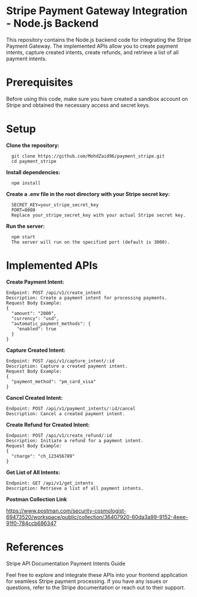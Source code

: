 # Stripe Payment Gateway Integration - Node.js Backend

This repository contains the Node.js backend code for integrating the Stripe Payment Gateway. The implemented APIs allow you to create payment intents, capture created intents, create refunds, and retrieve a list of all payment intents.

# Prerequisites

  Before using this code, make sure you have created a sandbox account on Stripe and obtained the necessary access and secret keys.

# Setup

  **Clone the repository:**

      git clone https://github.com/MohdZaid96/payment_stripe.git
      cd payment_stripe


  **Install dependencies:**

      npm install


  **Create a .env file in the root directory with your Stripe secret key:**

      SECRET_KEY=your_stripe_secret_key
      PORT=8080
      Replace your_stripe_secret_key with your actual Stripe secret key.


  **Run the server:**


      npm start
      The server will run on the specified port (default is 3000).


# Implemented APIs

  **Create Payment Intent:**

    Endpoint: POST /api/v1/create_intent
    Description: Create a payment intent for processing payments.
    Request Body Example:
    {
      "amount": "2000",
      "currency": "usd",
      "automatic_payment_methods": {
        "enabled": true
      }
    }


  **Capture Created Intent:**

    Endpoint: POST /api/v1/capture_intent/:id
    Description: Capture a created payment intent.
    Request Body Example:
    {
      "payment_method": "pm_card_visa"
    }

  **Cancel Created Intent:**

    Endpoint: POST /api/v1/payment_intents/:id/cancel
    Description: Cancel a created payment intent.
    


  **Create Refund for Created Intent:**

    Endpoint: POST /api/v1/create_refund/:id
    Description: Initiate a refund for a payment intent.
    Request Body Example:
    {
      "charge": "ch_123456789"
    }


  **Get List of All Intents:**

    Endpoint: GET /api/v1/get_intents
    Description: Retrieve a list of all payment intents.


**Postman Collection Link**

  https://www.postman.com/security-cosmologist-69473520/workspace/public/collection/36407920-60da3a99-9152-4eee-91f0-784ccb686347


# References
  Stripe API Documentation
  Payment Intents Guide

Feel free to explore and integrate these APIs into your frontend application for seamless Stripe payment processing. If you have any issues or questions, refer to the Stripe documentation or reach out to their support.







